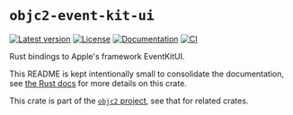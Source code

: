 # `objc2-event-kit-ui`

[![Latest version](https://badgen.net/crates/v/objc2-event-kit-ui)](https://crates.io/crates/objc2-event-kit-ui)
[![License](https://badgen.net/badge/license/Zlib%20OR%20Apache-2.0%20OR%20MIT/blue)](../../LICENSE.md)
[![Documentation](https://docs.rs/objc2-event-kit-ui/badge.svg)](https://docs.rs/objc2-event-kit-ui/)
[![CI](https://github.com/madsmtm/objc2/actions/workflows/ci.yml/badge.svg)](https://github.com/madsmtm/objc2/actions/workflows/ci.yml)

Rust bindings to Apple's framework EventKitUI.

This README is kept intentionally small to consolidate the documentation, see
[the Rust docs](https://docs.rs/objc2-event-kit-ui/) for more details on this crate.

This crate is part of the [`objc2` project](https://github.com/madsmtm/objc2),
see that for related crates.
